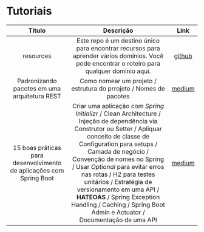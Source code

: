 # Tutoriais

Título | Descrição | Link
:----------: | :----------: | :----------:
resources | Este repo é um destino único para encontrar recursos para aprender vários domínios. Você pode encontrar o roteiro para qualquer domínio aqui. | [github](https://github.com/CodeChefVIT/resources)
Padronizando pacotes em uma arquitetura REST | Como nomear um projeto / estrutura do prrojeto / Nomes de pacotes | [medium](https://medium.com/@thaleslima19/padronizando-pacotes-em-uma-arquitetura-rest-280e7a6c38bb)
15 boas práticas para desenvolvimento de aplicações com Spring Boot | Criar uma aplicação com _Spring Initializr_ / Clean Architecture / Injeção de dependência via Construtor ou Setter / Apliquar conceito de classe de Configuration para setups / Camada de negócio / Convenção de nomes no Spring / Usar _Optional_ para evitar erros nas rotas / H2 para testes unitários / Estratégia de versionamento em uma API / **HATEOAS** / Spring Exception Handling / Caching / Spring Boot Admin e Actuator / Documentação de uma API | [medium](https://medium.com/equals-lab/15-boas-pr%C3%A1ticas-para-desenvolvimento-de-aplica%C3%A7%C3%B5es-com-spring-boot-953e0ff2e24f)
